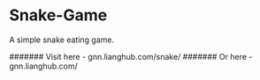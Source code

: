 # Snake-Game
A simple snake eating game.

####### Visit here - gnn.lianghub.com/snake/
####### Or here - gnn.lianghub.com/
